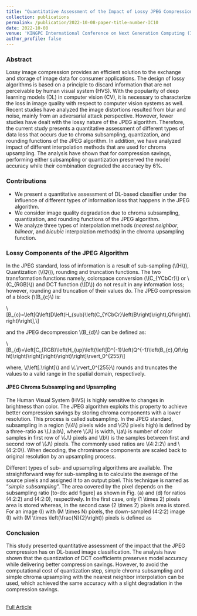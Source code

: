 ```yaml
---
title: "Quantitative Assessment of the Impact of Lossy JPEG Compression on Deep Learning Models"
collection: publications
permalink: /publication/2022-10-08-paper-title-number-IC10
date: 2022-10-08
venue: 'KINGPC International Conference on Next Generation Computing (ICNGC)'
author_profile: false
---
```

<h3>Abstract</h3>
<p>Lossy image compression provides an efficient
solution to the exchange and storage of image data for consumer
applications. The design of lossy algorithms is based on a
principle to discard information that are not perceivable by
human visual system (HVS). With the popularity of deep
learning models (DL) in computer vision (CV), it is necessary to
characterize the loss in image quality with respect to computer
vision systems as well. Recent studies have analyzed the image
distortions resulted from blur and noise, mainly from an
adversarial attack perspective. However, fewer studies have
dealt with the lossy nature of the JPEG algorithm. Therefore,
the current study presents a quantitative assessment of different
types of data loss that occurs due to chroma subsampling,
quantization, and rounding functions of the JPEG algorithm. In
addition, we have analyzed impact of different interpolation
methods that are used for chroma upsampling. The analysis
have shown that for compression savings, performing either
subsampling or quantization preserved the model accuracy
while their combination degraded the accuracy by 6%.</p>

<h3>Contributions</h3>
<ul>
	<li> We present a quantitative assessment of DL-based classifier under the influence of different types of information loss that happens in the JPEG algorithm.</li>
	<li> We consider image quality degradation due to chroma subsampling, quantization, and rounding functions of the JPEG algorithm. </li>
	<li> We analyze three types of interpolation methods (<i>nearest neighbor</i>, <i>bilinear</i>, and <i>bicubic</i> interpolation methods) in the chroma upsampling function.</li>
</ul>

<h3>Lossy Components of the JPEG Algorithm</h3>

<p>
In the JPEG standard, loss of information is a result of sub-sampling (\(H\)), Quantization (\(Q\)), rounding and truncation
functions. The two transformation functions namely, colorspace conversion (\(C_{YCbCr}\) or \(C_{RGB}\)) and DCT function (\(D\)) do not result in any information loss; however, rounding and truncation of their values do. The JPEG compression of a block (\(B_{c}\) is:
</p>


<div style="overflow-x:auto">\[B_{c}=\left[Q\left(D\left(H_{sub}\left(C_{YCbCr}\left(B\right)\right),Qf\right)\right)\right],\]</div>

<p>and the JPEG decompression \(B_{d}\) can be defined as:</p>

<div style="overflow-x:auto">\[B_{d}=\left[C_{RGB}\left(H_{up}\left(\left[D^{-1}\left(Q^{-1}\left(B_{c},Qf\right)\right)\right]\right)\right)\right]\rvert_0^{255}\]</div>

<p>where, \(\left[.\right]\) and \(.\rvert_0^{255}\) rounds and truncates the values to a valid range in the spatial domain, respectively.</p>

<h4>JPEG Chroma Subsampling and Upsampling</h4>
The Human Visual System (HVS) is highly sensitive to changes in brightness than color. The JPEG algorithm exploits this property to achieve better compression savings by storing chroma components with a lower resolution. This process is called subsampling. In the JPEG standard, subsampling in a region (\(4\) pixels wide and \(2\) pixels high) is defined by a three-ratio as \(J:a:b\), where \(J\) is width, \(a\) is number of color samples in first row of \(J\) pixels and \(b\) is the samples between first and second row of \(J\) pixels. The commonly used ratios are \(4:2:2\) and \(4:2:0\). When decoding, the chrominance components are scaled back to original resolution by an upsampling process.<br>

Different types of sub- and upsampling algorithms are available. The straightforward way for sub-sampling is to
calculate the average of the source pixels and assigned it to an output pixel. This technique is named as “<i>simple subsampling</i>”. The area covered by the pixel depends on the subsampling ratio [to-do: add figure] as shown in Fig. (a) and (d) for ratios \(4:2:2\) and \(4:2:0\), respectively. In the first case, only \(1 \times 2\) pixels area is stored whereas, in the second case \(2 \times 2\) pixels area is stored. For an image \(I\) with \(M \times N\) pixels, the down-sampled \(4:2:2\) image \(I\) with \(M \times \left(\frac{N}{2}\right)\) pixels is defined as



<h3>Conclusion</h3>
This study presented quantitative assessment of the impact that the JPEG compression has on DL-based image classification. The analysis have shown that the quantization of DCT coefficients preserves model accuracy while delivering better compression savings. However, to avoid the computational cost of quantization step, simple chroma subsampling and simple chroma upsampling with the nearest neighbor interpolation can be used, which achieved the same accuracy with a slight degradation in the compression savings.


<br>[Full Article](https://www.earticle.net/Article/A419789)